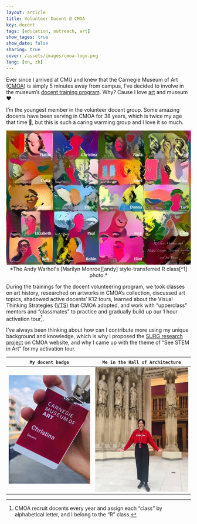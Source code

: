 ```yaml
---
layout: article
title: Volunteer Docent @ CMOA
key: docent
tags: [education, outreach, art]
show_tages: true
show_date: false
sharing: true
cover: /assets/images/cmoa-logo.png
lang: [en, zh]
---
```


Ever since I arrived at CMU and knew that the Carnegie Museum of Art ([CMOA]) is simply 5 minutes away from campus, I’ve decided to involve in the museum’s [docent training program][docent]. Why? Cause I love [art] and museum :heart:

<!--more-->

I’m the youngest member in the volunteer docent group. Some amazing docents have been serving in CMOA for 38 years, which is twice my age that time :rofl:, but this is such a caring warming group and I love it so much.

<center>
  <img class="image image--xl" src="/assets/images/cmoa-style.jpg">
</center>
<div align="center" markdown="1">
  *The Andy Warhol's [Marilyn Monroe][andy] style-transferred R class[^1] photo.*
</div>

During the trainings for the docent volunteering program, we took classes on art history, researched on artworks in CMOA’s collection, discussed art topics, shadowed active docents’ K12 tours, learned about the Visual Thinking Strategies ([VTS]) that CMOA adopted, and work with “upperclass” mentors and “classmates” to practice and gradually build up our 1 hour activation tour[^1]. 

I’ve always been thinking about how can I contribute more using my unique background and knowledge, which is why I proposed the [SURG research project][project] on CMOA website, and why I came up with the theme of “See STEM in Art” for my activation tour.

| `My docent badge` | `Me in the Hall of Architecture`|
| ---- | ---- |
| ![](/assets/images/cmoa-badge.jpg) | ![](/assets/images/cmoa-me.jpg) |


[^1]: CMOA recruit docents every year and assign each “class” by alphabetical letter, and I belong to the “R” class.


[art]: /portfolio/art.html
[CMOA]: https://cmoa.org/
[docent]: https://cmoa.org/join-give/docent/
[VTS]: https://vtshome.org/
[project]: /research/2-cmoa.html
[andy]: https://www.artetrama.com/blogs/news/about-andy-warhols-sunday-b-morning-marilyn-monroe-series
